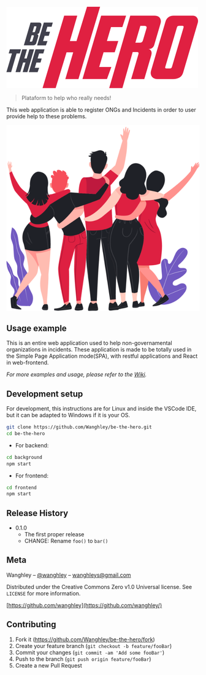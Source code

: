 ![](frontend/src/assets/logo.svg)
> Plataform to help who really needs!

This web application is able to register ONGs and Incidents in order to user provide help to these problems.

![](frontend/src/assets/heroes.png)


## Usage example

This is an entire web application used to help non-governamental organizations in incidents. These application is made to be totally used in the Simple Page Application mode(SPA), with restful applications and React in web-frontend.

_For more examples and usage, please refer to the [Wiki][wiki]._

## Development setup

For development, this instructions are for Linux and inside the VSCode IDE, but it can be adapted to Windows if it is your OS.

```sh
git clone https://github.com/Wanghley/be-the-hero.git
cd be-the-hero
```
- For backend:
```sh
cd background
npm start
```

- For frontend:
```sh
cd frontend
npm start
```

## Release History

* 0.1.0
    * The first proper release
    * CHANGE: Rename `foo()` to `bar()`

## Meta

Wanghley – [@wanghley](https://instagram.com/wanghley) – wanghleys@gmail.com

Distributed under the Creative Commons Zero v1.0 Universal license. See ``LICENSE`` for more information.

[https://github.com/wanghley](https://github.com/wanghley/)

## Contributing

1. Fork it (<https://github.com/Wanghley/be-the-hero/fork>)
2. Create your feature branch (`git checkout -b feature/fooBar`)
3. Commit your changes (`git commit -am 'Add some fooBar'`)
4. Push to the branch (`git push origin feature/fooBar`)
5. Create a new Pull Request

<!-- Markdown link & img dfn's -->
[wiki]: https://github.com/wanghley/be-the-hero/wiki
